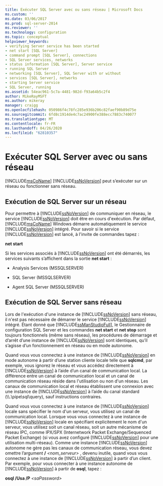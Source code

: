 ```yaml
---
title: Exécuter SQL Server avec ou sans réseau | Microsoft Docs
ms.custom: ''
ms.date: 03/06/2017
ms.prod: sql-server-2014
ms.reviewer: ''
ms.technology: configuration
ms.topic: conceptual
helpviewer_keywords:
- verifying Server service has been started
- net start [SQL Server]
- command prompt [SQL Server], connections
- SQL Server services, networks
- status information [SQL Server], Server service
- running SQL Server
- networking [SQL Server], SQL Server with or without
- services [SQL Server], networks
- starting Server service
- SQL Server, running
ms.assetid: 54eac961-5c7a-4481-982d-f93a64b5c2f4
author: MikeRayMSFT
ms.author: mikeray
manager: craigg
ms.openlocfilehash: 050986f4c78fc285e936b206c82faef90b89d75e
ms.sourcegitcommit: 6fd8c1914de4c7ac24900fe388ecc7883c740077
ms.translationtype: MT
ms.contentlocale: fr-FR
ms.lasthandoff: 04/26/2020
ms.locfileid: "62810357"
---
```

# <a name="run-sql-server-with-or-without-a-network"></a>Exécuter SQL Server avec ou sans réseau
  [!INCLUDE[msCoName](../../includes/msconame-md.md)] [!INCLUDE[ssNoVersion](../../includes/ssnoversion-md.md)] peut s’exécuter sur un réseau ou fonctionner sans réseau.  
  
## <a name="running-sql-server-on-a-network"></a>Exécution de SQL Server sur un réseau  
 Pour permettre à [!INCLUDE[ssNoVersion](../../includes/ssnoversion-md.md)] de communiquer en réseau, le service [!INCLUDE[ssNoVersion](../../includes/ssnoversion-md.md)] doit être en cours d'exécution. Par défaut, [!INCLUDE[msCoName](../../includes/msconame-md.md)] Windows démarre automatiquement le service [!INCLUDE[ssNoVersion](../../includes/ssnoversion-md.md)] intégré. Pour savoir si le service [!INCLUDE[ssNoVersion](../../includes/ssnoversion-md.md)] est lancé, à l'invite de commandes tapez :  
  
 **net start**  
  
 Si les services associés à [!INCLUDE[ssNoVersion](../../includes/ssnoversion-md.md)] ont été démarrés, les services suivants s’affichent dans la sortie **net start** :  
  
-   Analysis Services (MSSQLSERVER)  
  
-   SQL Server (MSSQLSERVER)  
  
-   Agent SQL Server (MSSQLSERVER)  
  
## <a name="running-sql-server-without-a-network"></a>Exécution de SQL Server sans réseau  
 Lors de l'exécution d'une instance de [!INCLUDE[ssNoVersion](../../includes/ssnoversion-md.md)] sans réseau, il n'est pas nécessaire de démarrer le service [!INCLUDE[ssNoVersion](../../includes/ssnoversion-md.md)] intégré. Étant donné que [!INCLUDE[ssManStudioFull](../../includes/ssmanstudiofull-md.md)], le Gestionnaire de configuration SQL Server et les commandes **net start** et **net stop** sont toujours fonctionnels (même sans réseau), les procédures de démarrage et d’arrêt d’une instance de [!INCLUDE[ssNoVersion](../../includes/ssnoversion-md.md)] sont identiques, qu’il s’agisse d’un fonctionnement en réseau ou en mode autonome.  
  
 Quand vous vous connectez à une instance de [!INCLUDE[ssNoVersion](../../includes/ssnoversion-md.md)] en mode autonome à partir d’une station cliente locale telle que **sqlcmd**, par exemple, vous ignorez le réseau et vous accédez directement à [!INCLUDE[ssNoVersion](../../includes/ssnoversion-md.md)] à l’aide d’un canal de communication local. La différence entre un canal de communication local et un canal de communication réseau réside dans l'utilisation ou non d'un réseau. Les canaux de communication local et réseau établissent une connexion avec une instance de [!INCLUDE[ssNoVersion](../../includes/ssnoversion-md.md)] à l’aide du canal standard (\\\\.\pipe\sql\query), sauf instructions contraires.  
  
 Quand vous vous connectez à une instance de [!INCLUDE[ssNoVersion](../../includes/ssnoversion-md.md)] locale sans spécifier le nom d'un serveur, vous utilisez un canal de communication local. Lorsque vous vous connectez à une instance de [!INCLUDE[ssNoVersion](../../includes/ssnoversion-md.md)] locale en spécifiant explicitement le nom d'un serveur, vous utilisez soit un canal réseau, soit un autre mécanisme de réseau IPC, comme IPX/SPX (Internetwork Packet Exchange/Sequenced Packet Exchange) (si vous avez configuré [!INCLUDE[ssNoVersion](../../includes/ssnoversion-md.md)] pour une utilisation multi-réseau). Comme une instance [!INCLUDE[ssNoVersion](../../includes/ssnoversion-md.md)] autonome ne gère pas les canaux de communication réseau, vous devez omettre l’argument **/** _<nom_serveur>_ , devenu inutile, quand vous vous connectez à une instance de [!INCLUDE[ssNoVersion](../../includes/ssnoversion-md.md)] à partir d’un client. Par exemple, pour vous connecter à une instance autonome de [!INCLUDE[ssNoVersion](../../includes/ssnoversion-md.md)] à partir de **osql**, tapez :  
  
 **osql /Usa /P** _\<saPassword>_  
  
  
